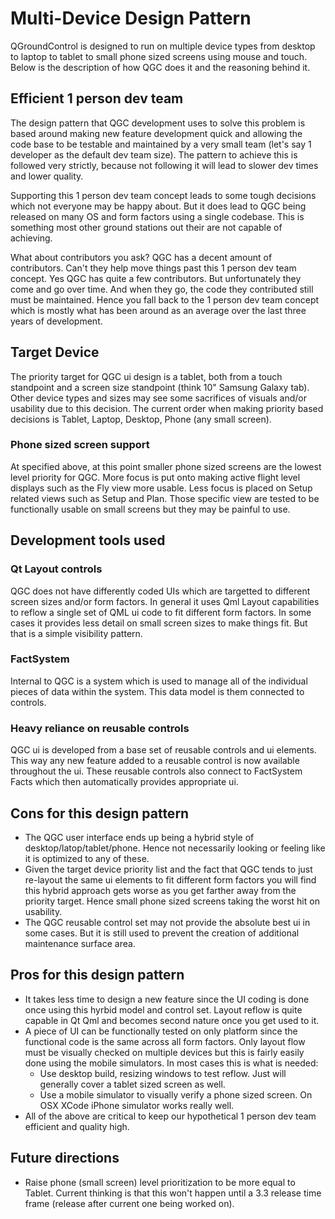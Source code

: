 # Multi-Device Design Pattern

QGroundControl is designed to run on multiple device types from desktop to laptop to tablet to small phone sized screens using mouse and touch. Below is the description of how QGC does it and the reasoning behind it.

## Efficient 1 person dev team
The design pattern that QGC development uses to solve this problem is based around making new feature development quick and allowing the code base to be testable and maintained by a very small team (let's say 1 developer as the default dev team size). The pattern to achieve this is followed very strictly, because not following it will lead to slower dev times and lower quality.

Supporting this 1 person dev team concept leads to some tough decisions which not everyone may be happy about. But it does lead to QGC being released on many OS and form factors using a single codebase. This is something most other ground stations out their are not capable of achieving.

What about contributors you ask? QGC has a decent amount of contributors. Can't they help move things past this 1 person dev team concept. Yes QGC has quite a few contributors. But unfortunately they come and go over time. And when they go, the code they contributed still must be maintained. Hence you fall back to the 1 person dev team concept which is mostly what has been around as an average over the last three years of development.

## Target Device

The priority target for QGC ui design is a tablet, both from a touch standpoint and a screen size standpoint (think 10" Samsung Galaxy tab). Other device types and sizes may see some sacrifices of visuals and/or usability due to this decision. The current order when making priority based decisions is Tablet, Laptop, Desktop, Phone (any small screen).

### Phone sized screen support

At specified above, at this point smaller phone sized screens are the lowest level priority for QGC. More focus is put onto making active flight level displays such as the Fly view more usable. Less focus is placed on Setup related views such as Setup and Plan. Those specific view are tested to be functionally usable on small screens but they may be painful to use.

## Development tools used
### Qt Layout controls 
QGC does not have differently coded UIs which are targetted to different screen sizes and/or form factors. In general it uses Qml Layout capabilities to reflow a single set of QML ui code to fit different form factors. In some cases it provides less detail on small screen sizes to make things fit. But that is a simple visibility pattern.

### FactSystem
Internal to QGC is a system which is used to manage all of the individual pieces of data within the system. This data model is them connected to controls.

### Heavy reliance on reusable controls
QGC ui is developed from a base set of reusable controls and ui elements. This way any new feature added to a reusable control is now available throughout the ui. These reusable controls also connect to FactSystem Facts which then automatically provides appropriate ui.

## Cons for this design pattern

* The QGC user interface ends up being a hybrid style of desktop/latop/tablet/phone. Hence not necessarily looking or feeling like it is optimized to any of these. 
* Given the target device priority list and the fact that QGC tends to just re-layout the same ui elements to fit different form factors you will find this hybrid approach gets worse as you get farther away from the priority target. Hence small phone sized screens taking the worst hit on usability.
* The QGC reusable control set may not provide the absolute best ui in some cases. But it is still used to prevent the creation of additional maintenance surface area.

## Pros for this design pattern

* It takes less time to design a new feature since the UI coding is done once using this hyrbid model and control set. Layout reflow is quite capable in Qt Qml and becomes second nature once you get used to it.
* A piece of UI can be functionally tested on only platform since the functional code is the same across all form factors. Only layout flow must be visually checked on multiple devices but this is fairly easily done using the mobile simulators. In most cases this is what is needed:
    * Use desktop build, resizing windows to test reflow. Just will generally cover a tablet sized screen as well.
    * Use a mobile simulator to visually verify a phone sized screen. On OSX XCode iPhone simulator works really well.
* All of the above are critical to keep our hypothetical 1 person dev team efficient and quality high.

## Future directions

* Raise phone (small screen) level prioritization to be more equal to Tablet. Current thinking is that this won't happen until a 3.3 release time frame (release after current one being worked on).

